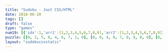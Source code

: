 ```yaml
---
title: "Sudoku - Just CSS/HTML"
date: 2018-06-20
tags: []
draft: false
type: "games"
num19: [{'idx':1,'arr1':[1,2,3,4,5,6,7,8,9],'arr2':[1,2,3,4,5,6,7,8,9]},{'idx':2,'arr1':[1,2,3,4,5,6,7,8,9],'arr2':[1,2,3,4,5,6,7,8,9]},{'idx':3,'arr1':[1,2,3,4,5,6,7,8,9],'arr2':[1,2,3,4,5,6,7,8,9]},{'idx':4,'arr1':[1,2,3,4,5,6,7,8,9],'arr2':[1,2,3,4,5,6,7,8,9]},{'idx':5,'arr1':[1,2,3,4,5,6,7,8,9],'arr2':[1,2,3,4,5,6,7,8,9]},{'idx':6,'arr1':[1,2,3,4,5,6,7,8,9],'arr2':[1,2,3,4,5,6,7,8,9]},{'idx':7,'arr1':[1,2,3,4,5,6,7,8,9],'arr2':[1,2,3,4,5,6,7,8,9]},{'idx':8,'arr1':[1,2,3,4,5,6,7,8,9],'arr2':[1,2,3,4,5,6,7,8,9]},{'idx':9,'arr1':[1,2,3,4,5,6,7,8,9],'arr2':[1,2,3,4,5,6,7,8,9]}]
puzzle: [[0, 2, 5, 8, 4, 6, 7, 1, 0], [0, 0, 4, 0, 7, 0, 9, 0, 0], [0, 6, 0, 3, 0, 1, 0, 5, 0], [5, 0, 1, 0, 0, 0, 6, 0, 2], [0, 0, 0, 0, 8, 0, 0, 0, 0], [0, 0, 9, 0, 2, 0, 5, 0, 0], [0, 0, 0, 0, 0, 0, 0, 0, 0], [0, 3, 2, 0, 0, 0, 4, 9, 0], [7, 0, 0, 0, 0, 0, 0, 0, 5]]
layout: "sudokucssstatic"
---
```

